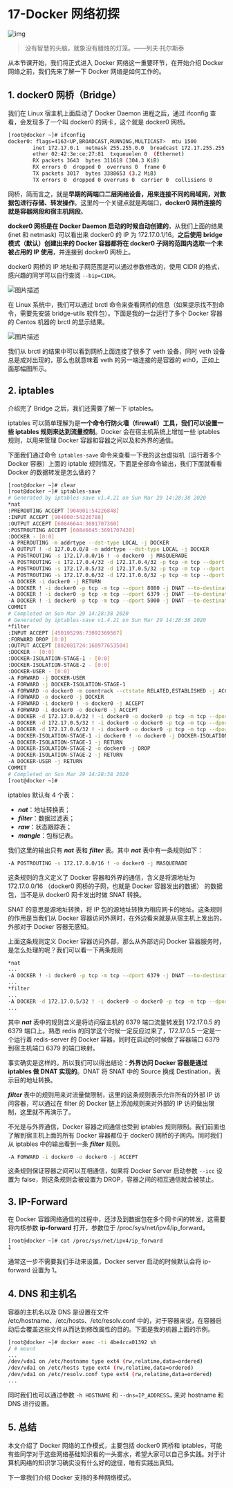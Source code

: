 # 17-Docker 网络初探

![img](./assets/5f4318f70001336206400426.jpg)

> 没有智慧的头脑，就象没有腊烛的灯笼。——列夫·托尔斯泰

从本节课开始，我们将正式进入 Docker 网络这一重要环节，在开始介绍 Docker 网络之前，我们先来了解一下 Docker 网络是如何工作的。

## 1. docker0 网桥（Bridge）

我们在 Linux 宿主机上面启动了 Docker Daemon 进程之后，通过 ifconfig 查看，会发现多了一个叫 docker0 的网卡，这个就是 docker0 网桥。

```bash
[root@docker ~]# ifconfig
docker0: flags=4163<UP,BROADCAST,RUNNING,MULTICAST>  mtu 1500
        inet 172.17.0.1  netmask 255.255.0.0  broadcast 172.17.255.255
        ether 02:42:3e:ce:27:81  txqueuelen 0  (Ethernet)
        RX packets 3643  bytes 311618 (304.3 KiB)
        RX errors 0  dropped 0  overruns 0  frame 0
        TX packets 3017  bytes 3388653 (3.2 MiB)
        TX errors 0  dropped 0 overruns 0  carrier 0  collisions 0
```

网桥，简而言之，就是**早期的两端口二层网络设备，用来连接不同的局域网，对数据包进行存储、转发操作**。这里的一个关键点就是两端口，**docker0 网桥连接的就是容器网段和宿主机网段**。

**docker0 网桥是在 Docker Daemon 启动的时候自动创建的**，从我们上面的结果 (inet 和 netmask) 可以看出来 docker0 的 IP 为 172.17.0.1/16。**之后使用 bridge 模式（默认）创建出来的 Docker 容器都将在 docker0 子网的范围内选取一个未被占用的 IP 使用**，并连接到 docker0 网桥上。

docker0 网桥的 IP 地址和子网范围是可以通过参数修改的，使用 CIDR 的格式，感兴趣的同学可以自行查阅 `--bip=CIDR`。

![图片描述](./assets/5f431910000158ad05000299.png)

在 Linux 系统中，我们可以通过 brctl 命令来查看网桥的信息（如果提示找不到命令，需要先安装 bridge-utils 软件包）。下面是我的一台运行了多个 Docker 容器的 Centos 机器的 brctl 的显示结果。

![图片描述](./assets/5f4319170001fbaa16420434.png)

我们从 brctl 的结果中可以看到网桥上面连接了很多了 veth 设备，同时 veth 设备总是成对出现的，那么也就意味着 veth 的另一端连接的是容器的 eth0，正如上面那幅图所示。

## 2. iptables

介绍完了 Bridge 之后，我们还需要了解一下 iptables。

iptables 可以简单理解为是**一个命令行防火墙（firewall）工具，我们可以设置一些 iptables 规则来达到流量控制**。Docker 会在宿主机系统上增加一些 iptables 规则，以用来管理 Docker 容器和容器之间以及和外界的通信。

下面我们通过命令 `iptables-save` 命令来查看一下我的这台虚拟机（运行着多个 Docker 容器）上面的 iptable 规则情况，下面是全部命令输出，我们下面就看看 Docker 的数据转发是怎么做的？

```bash
[root@docker ~]# clear
[root@docker ~]# iptables-save
# Generated by iptables-save v1.4.21 on Sun Mar 29 14:28:38 2020
*nat
:PREROUTING ACCEPT [904001:54226848]
:INPUT ACCEPT [904000:54226788]
:OUTPUT ACCEPT [60846644:3691707360]
:POSTROUTING ACCEPT [60846645:3691707420]
:DOCKER - [0:0]
-A PREROUTING -m addrtype --dst-type LOCAL -j DOCKER
-A OUTPUT ! -d 127.0.0.0/8 -m addrtype --dst-type LOCAL -j DOCKER
-A POSTROUTING -s 172.17.0.0/16 ! -o docker0 -j MASQUERADE
-A POSTROUTING -s 172.17.0.4/32 -d 172.17.0.4/32 -p tcp -m tcp --dport 80 -j MASQUERADE
-A POSTROUTING -s 172.17.0.5/32 -d 172.17.0.5/32 -p tcp -m tcp --dport 6379 -j MASQUERADE
-A POSTROUTING -s 172.17.0.6/32 -d 172.17.0.6/32 -p tcp -m tcp --dport 5000 -j MASQUERADE
-A DOCKER -i docker0 -j RETURN
-A DOCKER ! -i docker0 -p tcp -m tcp --dport 8080 -j DNAT --to-destination 172.17.0.4:80
-A DOCKER ! -i docker0 -p tcp -m tcp --dport 6379 -j DNAT --to-destination 172.17.0.5:6379
-A DOCKER ! -i docker0 -p tcp -m tcp --dport 5000 -j DNAT --to-destination 172.17.0.6:5000
COMMIT
# Completed on Sun Mar 29 14:28:38 2020
# Generated by iptables-save v1.4.21 on Sun Mar 29 14:28:38 2020
*filter
:INPUT ACCEPT [450195298:73092369567]
:FORWARD DROP [0:0]
:OUTPUT ACCEPT [802081724:168977653504]
:DOCKER - [0:0]
:DOCKER-ISOLATION-STAGE-1 - [0:0]
:DOCKER-ISOLATION-STAGE-2 - [0:0]
:DOCKER-USER - [0:0]
-A FORWARD -j DOCKER-USER
-A FORWARD -j DOCKER-ISOLATION-STAGE-1
-A FORWARD -o docker0 -m conntrack --ctstate RELATED,ESTABLISHED -j ACCEPT
-A FORWARD -o docker0 -j DOCKER
-A FORWARD -i docker0 ! -o docker0 -j ACCEPT
-A FORWARD -i docker0 -o docker0 -j ACCEPT
-A DOCKER -d 172.17.0.4/32 ! -i docker0 -o docker0 -p tcp -m tcp --dport 80 -j ACCEPT
-A DOCKER -d 172.17.0.5/32 ! -i docker0 -o docker0 -p tcp -m tcp --dport 6379 -j ACCEPT
-A DOCKER -d 172.17.0.6/32 ! -i docker0 -o docker0 -p tcp -m tcp --dport 5000 -j ACCEPT
-A DOCKER-ISOLATION-STAGE-1 -i docker0 ! -o docker0 -j DOCKER-ISOLATION-STAGE-2
-A DOCKER-ISOLATION-STAGE-1 -j RETURN
-A DOCKER-ISOLATION-STAGE-2 -o docker0 -j DROP
-A DOCKER-ISOLATION-STAGE-2 -j RETURN
-A DOCKER-USER -j RETURN
COMMIT
# Completed on Sun Mar 29 14:28:38 2020
[root@docker ~]#
```

iptables 默认有 4 个表：

- ***nat***：地址转换表；
- ***filter***：数据过滤表；
- ***raw***：状态跟踪表；
- ***mangle***：包标记表。

我们这里的输出只有 ***nat*** 表和 ***filter*** 表。其中 ***nat*** 表中有一条规则如下：

```bash
-A POSTROUTING -s 172.17.0.0/16 ! -o docker0 -j MASQUERADE
```

这条规则的含义定义了 Docker 容器和外界的通信，含义是将源地址为 172.17.0.0/16 （docker0 网桥的子网，也就是 Docker 容器发出的数据） 的数据包，当不是从 docker0 网卡发出时做 SNAT 转换。

SNAT 的意思是源地址转换，将 IP 包的源地址转换为相应网卡的地址。这条规则的作用是当我们从 Docker 容器访问外网时，在外边看来就是从宿主机上发出的，外部对于 Docker 容器无感知。

上面这条规则定义 Docker 容器访问外部，那么从外部访问 Docker 容器服务时，是怎么处理的呢？我们可以看一下两条规则

```bash
*nat
...
-A DOCKER ! -i docker0 -p tcp -m tcp --dport 6379 -j DNAT --to-destination 172.17.0.5:6379
...
*filter
...
-A DOCKER -d 172.17.0.5/32 ! -i docker0 -o docker0 -p tcp -m tcp --dport 6379 -j ACCEPT
...
```

其中 ***nat*** 表中的规则含义是将访问宿主机的 6379 端口流量转发到 172.17.0.5 的 6379 端口上。熟悉 redis 的同学这个时候一定反应过来了，172.17.0.5 一定是一个运行着 redis-server 的 Docker 容器，同时在启动的时候做了容器端口 6379 到宿主机端口 6379 的端口映射。

事实确实是这样的。所以我们可以得出结论：**外界访问 Docker 容器是通过 iptables 做 DNAT 实现的**。DNAT 将 SNAT 中的 Source 换成 Destination，表示目的地址转换。

***filter*** 表中的规则用来对流量做限制，这里的这条规则表示允许所有的外部 IP 访问容器，可以通过在 filter 的 Docker 链上添加规则来对外部的 IP 访问做出限制，这里就不再演示了。

不光是与外界通信，Docker 容器之间通信也受到 iptables 规则限制。我们前面也了解到宿主机上面的所有 Docker 容器都位于 docker0 网桥的子网内。同时我们从 iptables 中的输出看到一条 ***filter*** 规则。

```bash
-A FORWARD -i docker0 -o docker0 -j ACCEPT
```

这条规则保证容器之间可以互相通信，如果将 Docker Server 启动参数 `--icc` 设置为 false，则这条规则会被设置为 DROP，容器之间的相互通信就会被禁止。

## 3. IP-Forward

在 Docker 容器网络通信的过程中，还涉及到数据包在多个网卡间的转发，这需要将内核参数 **ip-forward** 打开，参数位于 /proc/sys/net/ipv4/ip_forward。

```bash
[root@docker ~]# cat /proc/sys/net/ipv4/ip_forward
1
```

通常这一步不需要我们手动来设置，Docker server 启动的时候默认会将 ip-forward 设置为 1。

## 4. DNS 和主机名

容器的主机名以及 DNS 是设置在文件 /etc/hostname、/etc/hosts、/etc/resolv.conf 中的，对于容器来说，在容器启动后会覆盖这些文件从而达到修改属性的目的。下面是我的机器上面的示例。

```bash
[root@docker ~]# docker exec -ti 4be4cca01392 sh
/ # mount
...
/dev/vda1 on /etc/hostname type ext4 (rw,relatime,data=ordered)
/dev/vda1 on /etc/hosts type ext4 (rw,relatime,data=ordered)
/dev/vda1 on /etc/resolv.conf type ext4 (rw,relatime,data=ordered)
...
```

同时我们也可以通过参数 `-h HOSTNAME` 和 `--dns=IP_ADDRESS…` 来对 hostname 和 DNS 进行设置。

## 5. 总结

本文介绍了 Docker 网络的工作模式，主要包括 docker0 网桥和 iptables，可能有些同学对于这些网络基础知识看的一头雾水，希望大家可以自己多实践。对于计算机网络的知识学习确实没有什么好的途径，唯有实践出真知。

下一章我们介绍 Docker 支持的多种网络模式。
